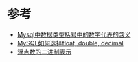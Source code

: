 
# 参考
* [Mysql中数据类型括号中的数字代表的含义](https://www.cnblogs.com/loren-Yang/p/7512258.html)
* [MySQL如何选择float, double, decimal](http://yongxiong.leanote.com/post/mysql_float_double_decimal)
* [浮点数的二进制表示](http://www.ruanyifeng.com/blog/2010/06/ieee_floating-point_representation.html)